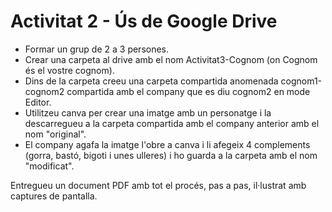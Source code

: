 # Activitat 2 - Ús de Google Drive

- Formar un grup de 2 a 3 persones.
- Crear una carpeta al drive amb el nom Activitat3-Cognom (on Cognom és el vostre cognom).
- Dins de la carpeta creeu una carpeta compartida anomenada cognom1-cognom2 compartida amb el company que es diu cognom2 en mode Editor.
- Utilitzeu canva per crear una imatge amb un personatge i la descarregueu a la carpeta compartida amb el company anterior amb el nom "original".
- El company agafa la imatge l'obre a canva i li afegeix 4 complements (gorra, bastó, bigoti i unes ulleres) i ho guarda a la carpeta amb el nom "modificat".

Entregueu un document PDF amb tot el procés, pas a pas, il·lustrat amb captures de pantalla.
